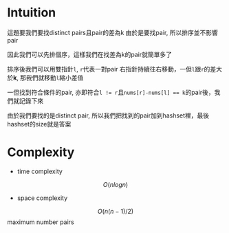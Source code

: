 # Intuition

這題要我們要找distinct pairs且pair的差為k
由於是要找pair, 所以排序並不影響pair

因此我們可以先排個序，這樣我們在找差為k的pair就簡單多了

排序後我們可以用雙指針`l`, `r`代表一對pair
右指針持續往右移動，一但`l`跟`r`的差大於**k**, 那我們就移動`l`縮小差值

一但找到符合條件的pair, 亦即符合`l != r`且`nums[r]-nums[l] == k`的pair後，我們就記錄下來

由於我們要找的是distinct pair, 所以我們把找到的pair加到hashset裡，最後hashset的size就是答案


# Complexity

- time complexity

$$O(nlogn)$$

- space complexity

$$O(n(n-1)/2)$$ maximum number pairs